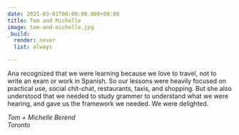 ```yaml
---
date: 2021-03-01T00:00:00.000+00:00
title: Tom and Michelle
image: tom-and-michelle.jpg
_build:
  render: never
  list: always

---
```

Ana recognized that we were learning because we love to travel, not to write an exam or work in Spanish. So our lessons were heavily focused on practical use, social chit-chat, restaurants, taxis, and shopping. But she also understood that we needed to study grammer to understand what we were hearing, and gave us the framework we needed. We were delighted.

_Tom + Michelle Berend_\
_Toronto_
